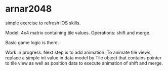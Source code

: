 # arnar2048

simple exercise to refresh iOS skills.

Model: 4x4 matrix containing tile values.
Operations: shift and merge.

Basic game logic is there. 

Work in progress:
Next step is to add animation. To animate tile views, replace a simple int value in data model by Tile object that contains pointer to tile view as well as position data to execute animation of shift and merge.
